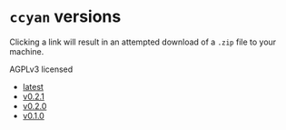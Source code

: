 # `ccyan` versions

Clicking a link will result in an attempted download of a `.zip` file to your machine.

AGPLv3 licensed
+ [latest](./ccyan-vlatest.zip)
+ [v0.2.1](./ccyan-v0.2.1.zip)
+ [v0.2.0](./ccyan-v0.2.0.zip)
+ [v0.1.0](./ccyan-v0.1.0.zip)
